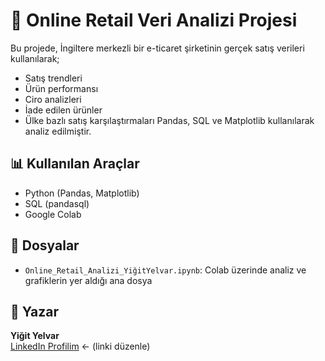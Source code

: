 # 🛒 Online Retail Veri Analizi Projesi

Bu projede, İngiltere merkezli bir e-ticaret şirketinin gerçek satış verileri kullanılarak;
- Satış trendleri
- Ürün performansı
- Ciro analizleri
- İade edilen ürünler
- Ülke bazlı satış karşılaştırmaları
Pandas, SQL ve Matplotlib kullanılarak analiz edilmiştir.

## 📊 Kullanılan Araçlar
- Python (Pandas, Matplotlib)
- SQL (pandasql)
- Google Colab

## 📁 Dosyalar
- `Online_Retail_Analizi_YiğitYelvar.ipynb`: Colab üzerinde analiz ve grafiklerin yer aldığı ana dosya

## 👤 Yazar
**Yiğit Yelvar**  
[LinkedIn Profilim](https://www.linkedin.com/in/yi%C4%9Fit-yelvar-363554306/) ← (linki düzenle)



